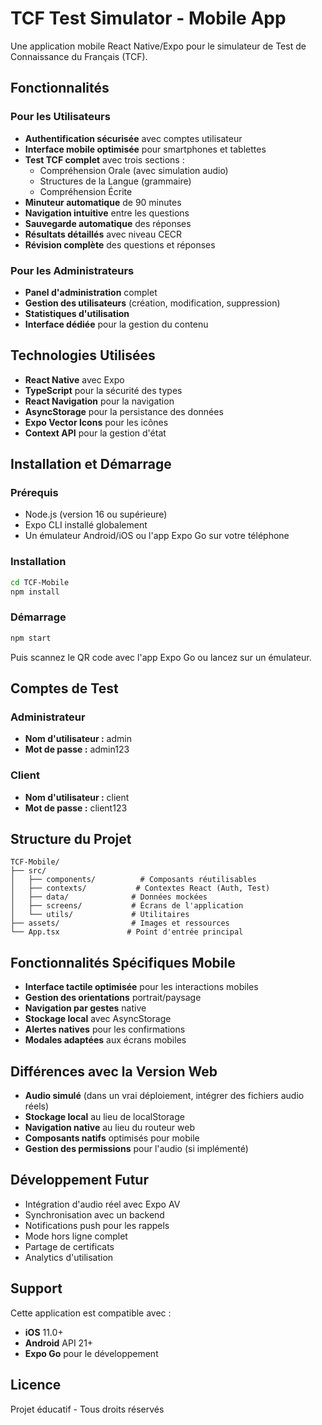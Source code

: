 # TCF Test Simulator - Mobile App

Une application mobile React Native/Expo pour le simulateur de Test de Connaissance du Français (TCF).

## Fonctionnalités

### Pour les Utilisateurs
- **Authentification sécurisée** avec comptes utilisateur
- **Interface mobile optimisée** pour smartphones et tablettes
- **Test TCF complet** avec trois sections :
  - Compréhension Orale (avec simulation audio)
  - Structures de la Langue (grammaire)
  - Compréhension Écrite
- **Minuteur automatique** de 90 minutes
- **Navigation intuitive** entre les questions
- **Sauvegarde automatique** des réponses
- **Résultats détaillés** avec niveau CECR
- **Révision complète** des questions et réponses

### Pour les Administrateurs
- **Panel d'administration** complet
- **Gestion des utilisateurs** (création, modification, suppression)
- **Statistiques d'utilisation**
- **Interface dédiée** pour la gestion du contenu

## Technologies Utilisées

- **React Native** avec Expo
- **TypeScript** pour la sécurité des types
- **React Navigation** pour la navigation
- **AsyncStorage** pour la persistance des données
- **Expo Vector Icons** pour les icônes
- **Context API** pour la gestion d'état

## Installation et Démarrage

### Prérequis
- Node.js (version 16 ou supérieure)
- Expo CLI installé globalement
- Un émulateur Android/iOS ou l'app Expo Go sur votre téléphone

### Installation
```bash
cd TCF-Mobile
npm install
```

### Démarrage
```bash
npm start
```

Puis scannez le QR code avec l'app Expo Go ou lancez sur un émulateur.

## Comptes de Test

### Administrateur
- **Nom d'utilisateur :** admin
- **Mot de passe :** admin123

### Client
- **Nom d'utilisateur :** client
- **Mot de passe :** client123

## Structure du Projet

```
TCF-Mobile/
├── src/
│   ├── components/          # Composants réutilisables
│   ├── contexts/           # Contextes React (Auth, Test)
│   ├── data/              # Données mockées
│   ├── screens/           # Écrans de l'application
│   └── utils/             # Utilitaires
├── assets/                # Images et ressources
└── App.tsx               # Point d'entrée principal
```

## Fonctionnalités Spécifiques Mobile

- **Interface tactile optimisée** pour les interactions mobiles
- **Gestion des orientations** portrait/paysage
- **Navigation par gestes** native
- **Stockage local** avec AsyncStorage
- **Alertes natives** pour les confirmations
- **Modales adaptées** aux écrans mobiles

## Différences avec la Version Web

- **Audio simulé** (dans un vrai déploiement, intégrer des fichiers audio réels)
- **Stockage local** au lieu de localStorage
- **Navigation native** au lieu du routeur web
- **Composants natifs** optimisés pour mobile
- **Gestion des permissions** pour l'audio (si implémenté)

## Développement Futur

- Intégration d'audio réel avec Expo AV
- Synchronisation avec un backend
- Notifications push pour les rappels
- Mode hors ligne complet
- Partage de certificats
- Analytics d'utilisation

## Support

Cette application est compatible avec :
- **iOS** 11.0+
- **Android** API 21+
- **Expo Go** pour le développement

## Licence

Projet éducatif - Tous droits réservés